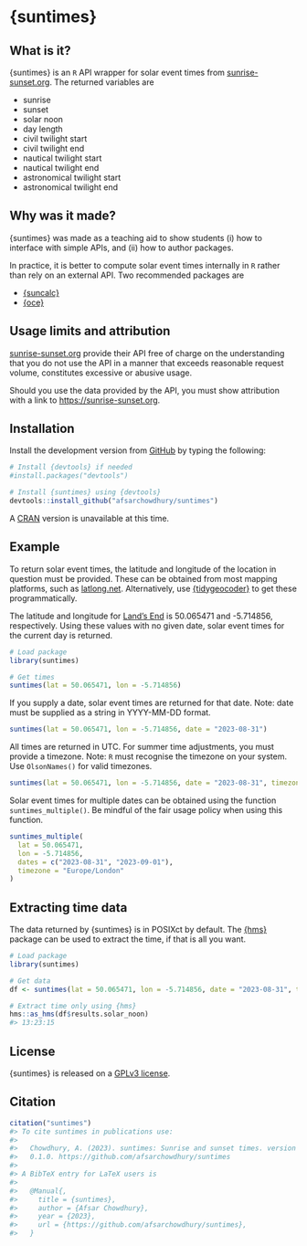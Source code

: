 
<!-- README.md is generated from README.Rmd. Please edit that file -->

# {suntimes}

<!-- badges: start -->
<!-- badges: end -->

## What is it?

{suntimes} is an `R` API wrapper for solar event times from
[sunrise-sunset.org](https://sunrise-sunset.org). The returned variables
are

- sunrise
- sunset
- solar noon
- day length
- civil twilight start
- civil twilight end
- nautical twilight start
- nautical twilight end
- astronomical twilight start
- astronomical twilight end

## Why was it made?

{suntimes} was made as a teaching aid to show students (i) how to
interface with simple APIs, and (ii) how to author packages.

In practice, it is better to compute solar event times internally in `R`
rather than rely on an external API. Two recommended packages are

- [{suncalc}](https://github.com/datastorm-open/suncalc)
- [{oce}](https://github.com/dankelley/oce/)

## Usage limits and attribution

[sunrise-sunset.org](https://sunrise-sunset.org) provide their API free
of charge on the understanding that you do not use the API in a manner
that exceeds reasonable request volume, constitutes excessive or abusive
usage.

Should you use the data provided by the API, you must show attribution
with a link to <https://sunrise-sunset.org>.

## Installation

Install the development version from [GitHub](https://github.com/) by
typing the following:

``` r
# Install {devtools} if needed
#install.packages("devtools")

# Install {suntimes} using {devtools}
devtools::install_github("afsarchowdhury/suntimes")
```

A [CRAN](https://cran.r-project.org/) version is unavailable at this
time.

## Example

To return solar event times, the latitude and longitude of the location
in question must be provided. These can be obtained from most mapping
platforms, such as [latlong.net](https://www.latlong.net/).
Alternatively, use
[{tidygeocoder}](https://github.com/jessecambon/tidygeocoder/) to get
these programmatically.

The latitude and longitude for [Land’s
End](https://en.wikipedia.org/wiki/Land%27s_End) is 50.065471 and
-5.714856, respectively. Using these values with no given date, solar
event times for the current day is returned.

``` r
# Load package
library(suntimes)

# Get times
suntimes(lat = 50.065471, lon = -5.714856)
```

If you supply a date, solar event times are returned for that date.
Note: date must be supplied as a string in YYYY-MM-DD format.

``` r
suntimes(lat = 50.065471, lon = -5.714856, date = "2023-08-31")
```

All times are returned in UTC. For summer time adjustments, you must
provide a timezone. Note: `R` must recognise the timezone on your
system. Use `OlsonNames()` for valid timezones.

``` r
suntimes(lat = 50.065471, lon = -5.714856, date = "2023-08-31", timezone = "Europe/London")
```

Solar event times for multiple dates can be obtained using the function
`suntimes_multiple()`. Be mindful of the fair usage policy when using
this function.

``` r
suntimes_multiple(
  lat = 50.065471,
  lon = -5.714856,
  dates = c("2023-08-31", "2023-09-01"),
  timezone = "Europe/London"
)
```

## Extracting time data

The data returned by {suntimes} is in POSIXct by default. The
[{hms}](https://hms.tidyverse.org/index.html) package can be used to
extract the time, if that is all you want.

``` r
# Load package
library(suntimes)

# Get data
df <- suntimes(lat = 50.065471, lon = -5.714856, date = "2023-08-31", timezone = "Europe/London")

# Extract time only using {hms}
hms::as_hms(df$results.solar_noon)
#> 13:23:15
```

## License

{suntimes} is released on a [GPLv3
license](https://www.gnu.org/licenses/gpl-3.0.en.html).

## Citation

``` r
citation("suntimes")
#> To cite suntimes in publications use:
#> 
#>   Chowdhury, A. (2023). suntimes: Sunrise and sunset times. version
#>   0.1.0. https://github.com/afsarchowdhury/suntimes
#> 
#> A BibTeX entry for LaTeX users is
#> 
#>   @Manual{,
#>     title = {suntimes},
#>     author = {Afsar Chowdhury},
#>     year = {2023},
#>     url = {https://github.com/afsarchowdhury/suntimes},
#>   }
```
